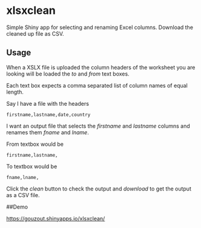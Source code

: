 xlsxclean
=========

Simple Shiny app for selecting and renaming Excel columns. Download the cleaned up file as CSV.


## Usage

When a XSLX file is uploaded the column headers of the worksheet you are looking will be loaded the *to* and *from* text boxes.

Each text box expects a comma separated list of column names of equal length.

Say I have a file with the headers

```
firstname,lastname,date,country
```

I want an output file that selects the *firstname* and *lastname* columns and renames them *fname* and *lname*.

From textbox would be

```
firstname,lastname,
```

To textbox would be

```
fname,lname,
```

Click the *clean* button to check the output and *download* to get the output as a CSV file.

##Demo

https://gouzout.shinyapps.io/xlsxclean/
